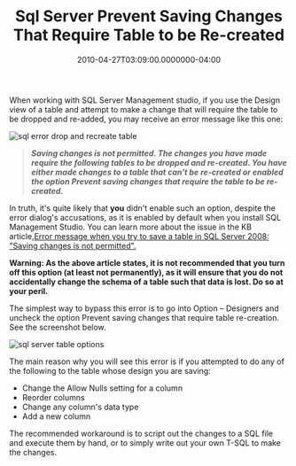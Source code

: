 ﻿---
title: Sql Server Prevent Saving Changes That Require Table to be Re-created
date: "2010-04-27T03:09:00.0000000-04:00"
description: "When working with SQL Server Management studio, if you use the Design view of a table and attempt to make a change that will require the table to be dropped and re-added, you may receive an error message like this one:"
featuredImage: img/sql-server-prevent-saving-changes-that-require-table-to-be-re-created-featured.png
---

When working with SQL Server Management studio, if you use the Design view of a table and attempt to make a change that will require the table to be dropped and re-added, you may receive an error message like this one:

![sql error drop and recreate table](/img/sql-error-drop-table-recreated.png)

> ***Saving changes is not permitted. The changes you have made require the following tables to be dropped and re-created. You have either made changes to a table that can't be re-created or enabled the option Prevent saving changes that require the table to be re-created.***

In truth, it's quite likely that **you** didn't enable such an option, despite the error dialog's accusations, as it is enabled by default when you install SQL Management Studio. You can learn more about the issue in the KB article,[Error message when you try to save a table in SQL Server 2008: "Saving changes is not permitted".](http://support.microsoft.com/kb/956176)

**Warning: As the above article states, it is not recommended that you turn off this option (at least not permanently), as it will ensure that you do not accidentally change the schema of a table such that data is lost. Do so at your peril.**

The simplest way to bypass this error is to go into Option – Designers and uncheck the option Prevent saving changes that require table re-creation. See the screenshot below.

![sql server table options](/img/sql-server-table-options.png)

The main reason why you will see this error is if you attempted to do any of the following to the table whose design you are saving:

* Change the Allow Nulls setting for a column
* Reorder columns
* Change any column's data type
* Add a new column

The recommended workaround is to script out the changes to a SQL file and execute them by hand, or to simply write out your own T-SQL to make the changes.

